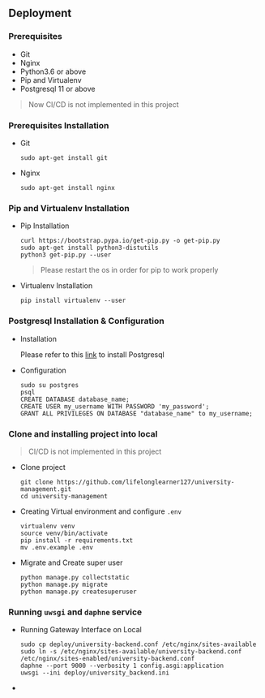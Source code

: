 ## Deployment

### Prerequisites
- Git
- Nginx
- Python3.6 or above
- Pip and Virtualenv
- Postgresql 11 or above

> Now CI/CD is not implemented in this project

### Prerequisites Installation
- Git
    ```
    sudo apt-get install git
    ```
- Nginx
    ```
    sudo apt-get install nginx
    ```

### Pip and Virtualenv Installation
- Pip Installation
    ```
    curl https://bootstrap.pypa.io/get-pip.py -o get-pip.py
    sudo apt-get install python3-distutils
    python3 get-pip.py --user
    ```
    > Please restart the os in order for pip to work properly

- Virtualenv Installation
    ```
    pip install virtualenv --user
    ```

### Postgresql Installation & Configuration
- Installation

    Please refer to this [link](https://www.postgresql.org/download/) to install Postgresql

- Configuration

    ```
    sudo su postgres
    psql
    CREATE DATABASE database_name;
    CREATE USER my_username WITH PASSWORD 'my_password';
    GRANT ALL PRIVILEGES ON DATABASE "database_name" to my_username;
    ```

### Clone and installing project into local
> CI/CD is not implemented in this project
- Clone project 
    ```
    git clone https://github.com/lifelonglearner127/university-management.git
    cd university-management
    ```

- Creating Virtual environment and configure `.env`
    ```
    virtualenv venv
    source venv/bin/activate
    pip install -r requirements.txt
    mv .env.example .env
    ```

- Migrate and Create super user
    ```
    python manage.py collectstatic
    python manage.py migrate
    python manage.py createsuperuser
    ```

### Running `uwsgi` and `daphne` service
- Running Gateway Interface on Local
    ```
    sudo cp deploy/university-backend.conf /etc/nginx/sites-available
    sudo ln -s /etc/nginx/sites-available/university-backend.conf /etc/nginx/sites-enabled/university-backend.conf 
    daphne --port 9000 --verbosity 1 config.asgi:application
    uwsgi --ini deploy/university_backend.ini 
    ```

- 
